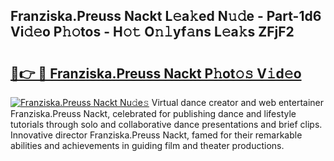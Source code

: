 ## Franziska.Preuss Nackt L𝚎a𝚔ed N𝚞𝚍e - Part-1d6 Vi𝚍𝚎o P𝚑𝚘tos - H𝚘𝚝 O𝚗𝚕yf𝚊ns L𝚎a𝚔s ZFjF2

# <h2><a href="http://kf03ej.oniu.top/?m=Franziska.Preuss+Nackt">🔗👉 🔴 Franziska.Preuss Nackt P𝚑ot𝚘𝚜 V𝚒d𝚎o</a></h2>

[![Franziska.Preuss Nackt Nu𝚍e𝚜](https://i.imgur.com/0qMVB7G.gif)](http://kf03ej.oniu.top/?m=Franziska.Preuss+Nackt)
Virtual dance creator and web entertainer Franziska.Preuss Nackt, celebrated for publishing dance and lifestyle tutorials through solo and collaborative dance presentations and brief clips. Innovative director Franziska.Preuss Nackt, famed for their remarkable abilities and achievements in guiding film and theater productions.  
